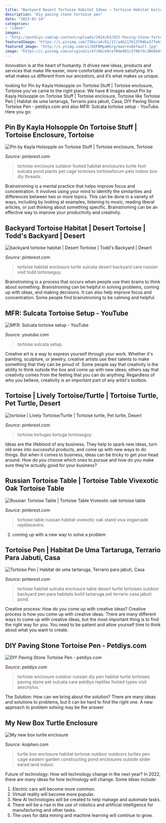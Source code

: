 ```yaml
---
title: "Backyard Desert Tortoise Habitat Ideas ~ Tortoise Habitat Enclosure Turtle Sulcata Desert Backyard Care Russian Visit Todd Tortoiseguy"
description: "Diy paving stone tortoise pen"
date: "2023-01-14"
categories:
- "ideas"
images:
- "http://petdiys.com/wp-content/uploads/2014/03/DIY-Paving-Stone-Tortoise-Pen.png"
featuredImage: "https://i.pinimg.com/736x/a4/b1/17/a4b117b13704ba37feb379edcdb4d4de--tortoise-table-russian-tortoise.jpg"
featured_image: "http://i.ytimg.com/vi/EEP8MpaHSrg/maxresdefault.jpg"
image: "https://i.pinimg.com/originals/ef/0d/e9/ef0de961c578bfdc386b6451f7313a84.jpg"
---
```



Innovation is at the heart of humanity. It drives new ideas, products and services that make life easier, more comfortable and more satisfying. It’s what makes us different from our ancestors, and it’s what makes us unique.

	

		
looking for Pin by Kayla Holsopple on Tortoise Stuff | Tortoise enclosure, Tortoise you've came to the right place. We have 8 Images about Pin by Kayla Holsopple on Tortoise Stuff | Tortoise enclosure, Tortoise like Tortoise Pen | Habitat de uma tartaruga, Terrario para jabuti, Casa, DIY Paving Stone Tortoise Pen - petdiys.com and also MFR: Sulcata tortoise setup - YouTube. Here you go:
		
    
## Pin By Kayla Holsopple On Tortoise Stuff | Tortoise Enclosure, Tortoise

<img loading=lazy src="https://i.pinimg.com/originals/57/3a/55/573a550a5e0c84c7a1e7f91aece20f7d.jpg" onerror="this.onerror=null;this.src='https://tse1.mm.bing.net/th?id=OIP.WlBE3EwMj7tIHjLs-Ep0igHaFj&amp;pid=15.1';" alt="Pin by Kayla Holsopple on Tortoise Stuff | Tortoise enclosure, Tortoise">

_Source: pinterest.com_

>tortoise enclosure outdoor footed habitat enclosures turtle foot sulcata pond plants pet cage tortoises tortoiseforum pets indoor box diy threads. 

	

Brainstroming is a mental practice that helps improve focus and concentration. It involves using your mind to identify the similarities and differences between two or more topics. This can be done in a variety of ways, including by looking at examples, listening to music, reading liberal articles, or just thinking about something specific. Brainstroming can be an effective way to improve your productivity and creativity.

    
## Backyard Tortoise Habitat | Desert Tortoise | Todd&#039;s Backyard | Desert

<img loading=lazy src="https://i.pinimg.com/736x/e5/e4/15/e5e415701a41b4c03d896ae32a125cea.jpg" onerror="this.onerror=null;this.src='https://tse1.mm.bing.net/th?id=OIP.IDj-CFRHQiX7Abd5A8lUeAHaF2&amp;pid=15.1';" alt="backyard tortoise habitat | Desert Tortoise | Todd&#039;s Backyard | Desert">

_Source: pinterest.com_

>tortoise habitat enclosure turtle sulcata desert backyard care russian visit todd tortoiseguy. 

	

Brainstroming is a process that occurs when people use their brains to think about something. Brainstroming can be helpful in solving problems, coming up with ideas, and making decisions. It can also help improve focus and concentration. Some people find brainstroming to be calming and helpful.

    
## MFR: Sulcata Tortoise Setup - YouTube

<img loading=lazy src="http://i.ytimg.com/vi/EEP8MpaHSrg/maxresdefault.jpg" onerror="this.onerror=null;this.src='https://tse2.mm.bing.net/th?id=OIP.D7tzEPbzNWbQPZq2h6uOtAHaEK&amp;pid=15.1';" alt="MFR: Sulcata tortoise setup - YouTube">

_Source: youtube.com_

>tortoise sulcata setup. 

	

Creative art is a way to express yourself through your work. Whether it's painting, sculpture, or jewelry, creative artists use their talents to make something that they can be proud of. Some people say that creativity is the ability to think outside the box and come up with new ideas; others say that creativity comes from the feeling that you can do anything. Regardless of who you believe, creativity is an important part of any artist's toolbox.

    
## Tortoise | Lively Tortoise/Turtle | Tortoise Turtle, Pet Turtle, Desert

<img loading=lazy src="https://i.pinimg.com/originals/54/e3/43/54e3430e4066eef0f272de4a71443c88.jpg" onerror="this.onerror=null;this.src='https://tse2.mm.bing.net/th?id=OIP.sUbV1RxG0q5YHPtKo9sBIAHaE8&amp;pid=15.1';" alt="tortoise | Lively Tortoise/Turtle | Tortoise turtle, Pet turtle, Desert">

_Source: pinterest.com_

>tortoise tortugas tortuga tortoiseguy. 

	

Ideas are the lifeblood of any business. They help to spark new ideas, turn old ones into successful products, and come up with new ways to do things. But when it comes to business, ideas can be tricky to get your head around. How do you choose which ones to pursue and how do you make sure they’re actually good for your business?

    
## Russian Tortoise Table | Tortoise Table Vivexotic Oak Tortoise Table

<img loading=lazy src="https://i.pinimg.com/736x/a4/b1/17/a4b117b13704ba37feb379edcdb4d4de--tortoise-table-russian-tortoise.jpg" onerror="this.onerror=null;this.src='https://tse1.mm.bing.net/th?id=OIP.NZ6hCegYunU1fBtw2YMJtAD6D6&amp;pid=15.1';" alt="Russian Tortoise Table | Tortoise Table Vivexotic oak tortoise table">

_Source: pinterest.com_

>tortoise table russian habitat vivexotic oak stand viva imgarcade reptilecentre. 

	

2. coming up with a new way to solve a problem 

    
## Tortoise Pen | Habitat De Uma Tartaruga, Terrario Para Jabuti, Casa

<img loading=lazy src="https://i.pinimg.com/originals/ef/0d/e9/ef0de961c578bfdc386b6451f7313a84.jpg" onerror="this.onerror=null;this.src='https://tse2.mm.bing.net/th?id=OIP.nnHI5iEHxgOh-IidS68xlQHaFj&amp;pid=15.1';" alt="Tortoise Pen | Habitat de uma tartaruga, Terrario para jabuti, Casa">

_Source: pinterest.com_

>tortoise habitat sulcata enclosure table desert turtle tortoises outdoor backyard pen para habitats build tartaruga pet terrario casa jabuti pond. 

	

Creative process: How do you come up with creative ideas?
Creative process is how you come up with creative ideas. There are many different ways to come up with creative ideas, but the most important thing is to find the right way for you. You need to be patient and allow yourself time to think about what you want to create.

    
## DIY Paving Stone Tortoise Pen - Petdiys.com

<img loading=lazy src="http://petdiys.com/wp-content/uploads/2014/03/DIY-Paving-Stone-Tortoise-Pen.png" onerror="this.onerror=null;this.src='https://tse3.mm.bing.net/th?id=OIP.8xBWfqjuVfso_r5wvV_iRwHaFk&amp;pid=15.1';" alt="DIY Paving Stone Tortoise Pen - petdiys.com">

_Source: petdiys.com_

>tortoise enclosure outdoor russian diy pen habitat turtle tortoises paving stone pet sulcata care petdiys reptiles footed types visit aeschylus. 

	

The Solution: How can we bring about the solution?
There are many ideas and solutions to problems, but it can be hard to find the right one. A new approach to problem solving may be the answer.

    
## My New Box Turtle Enclosure

<img loading=lazy src="https://www.koiphen.com/forums/attachment.php?attachmentid=316806&amp;stc=1&amp;d=1248549909" onerror="this.onerror=null;this.src='https://tse4.mm.bing.net/th?id=OIP.Jizn3MSMEyicasG34lVKfgHaE7&amp;pid=15.1';" alt="My new box turtle enclosure">

_Source: koiphen.com_

>turtle box enclosure habitat tortoise outdoor outdoors turtles pen cage eastern garden constructing pond enclosures outside slider eared land indoor. 

	

Future of technology: How will technology change in the next year?
In 2022, there are many ideas for how technology will change. Some ideas include:
1. Electric cars will become more common.
2. Virtual reality will become more popular. 
3. New AI technologies will be created to help manage and automate tasks. 
4. There will be a rise in the use of robotics and artificial intelligence for manufacturing and other tasks. 
5. The uses for data mining and machine learning will continue to grow.

